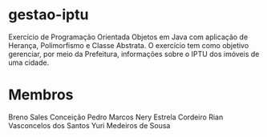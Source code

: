 # gestao-iptu
Exercício de Programação Orientada Objetos em Java com aplicação de Herança, Polimorfismo e Classe Abstrata. O exercício tem como objetivo gerenciar, por meio da Prefeitura, informações sobre o IPTU dos imóveis de uma cidade.

# Membros

Breno Sales Conceição
Pedro Marcos Nery Estrela Cordeiro
Rian Vasconcelos dos Santos
Yuri Medeiros de Sousa
